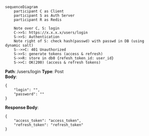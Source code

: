 ```mermaid
sequenceDiagram
    participant C as Client  
    participant S as Auth Server
    participant R as Redis

	Note over C, S: login
	C->>S: https://x.x.x.x/users/login
	S->>S: Authentication
	Note right of S: check hash(passwd) with passwd in DB (using dynamic salt)
	S-->>C: 401 Unauthorized
	S->>S: generate tokens (access & refresh)
	S->>R: store in db0 {refesh_token_id: user_id}
	S->>C: OK(200) (access & refresh tokens)
```

**Path**: /users/login
**Type**: Post  
**Body**:  
```
{
	"login": "",
	"password": ""
}  
```
**Response Body**:  
```
{
	"access_token": "access_token",
	"refresh_token": "refresh_token"
}  
```
